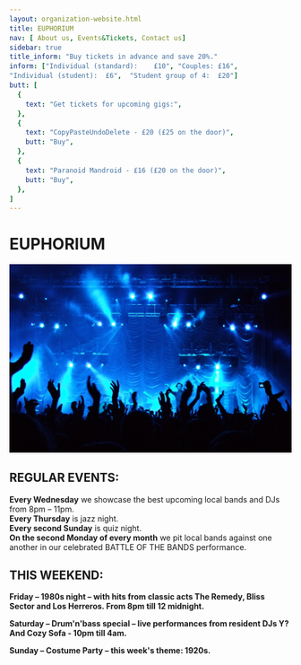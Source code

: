 ```yaml
---
layout: organization-website.html
title: EUPHORIUM
nav: [ About us, Events&Tickets, Contact us]
sidebar: true
title_inform: "Buy tickets in advance and save 20%."
inform: ["Individual (standard):	£10", "Couples:	£16",
"Individual (student):	£6",  "Student group of 4:	£20"]
butt: [
  {
    text: "Get tickets for upcoming gigs:",
  },
  {
    text: "CopyPasteUndoDelete - £20 (£25 on the door)",
    butt: "Buy",
  },
  {
    text: "Paranoid Mandroid - £16 (£20 on the door)",
    butt: "Buy",
  },
]
---
```

# EUPHORIUM

![](../../assets/images/euphorium-2.jpg)

## REGULAR EVENTS:

**Every Wednesday** we showcase the best upcoming local bands and DJs from 8pm – 11pm.  
**Every Thursday** is jazz night.  
**Every second Sunday** is quiz night.  
**On the second Monday of every month** we pit local bands against one another in our celebrated BATTLE OF THE BANDS performance.

## THIS WEEKEND:

**Friday – 1980s night – with hits from classic acts The Remedy, Bliss Sector and Los Herreros. From 8pm till 12 midnight.**

**Saturday – Drum'n'bass special – live performances from resident DJs Y? And Cozy Sofa - 10pm till 4am.**

**Sunday – Costume Party – this week's theme: 1920s.**
